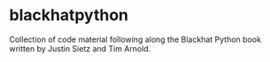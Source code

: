 # blackhatpython

Collection of code material following along the Blackhat Python book written by Justin Sietz and Tim Arnold.
